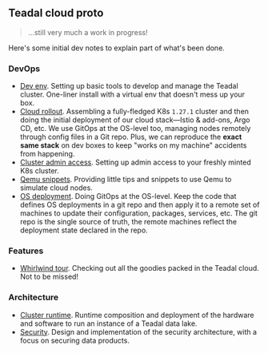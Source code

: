 Teadal cloud proto
------------------
> ...still very much a work in progress!

Here's some initial dev notes to explain part of what's been done.


### DevOps

- [Dev env][dev-env]. Setting up basic tools to develop and manage
  the Teadal cluster. One-liner install with a virtual env that
  doesn't mess up your box.
- [Cloud rollout][bootstrap]. Assembling a fully-fledged K8s `1.27.1`
  cluster and then doing the initial deployment of our cloud stack—Istio
  & add-ons, Argo CD, etc. We use GitOps at the OS-level too, managing
  nodes remotely through config files in a Git repo. Plus, we can
  reproduce the **exact same stack** on dev boxes to keep "works
  on my machine" accidents from happening.
- [Cluster admin access][admin-access]. Setting up admin access to
  your freshly minted K8s cluster.
- [Qemu snippets][qemu]. Providing little tips and snippets to use
  Qemu to simulate cloud nodes.
- [OS deployment][os-depl]. Doing GitOps at the OS-level. Keep the
  code that defines OS deployments in a git repo and then apply it
  to a remote set of machines to update their configuration, packages,
  services, etc. The git repo is the single source of truth, the remote
  machines reflect the deployment state declared in the repo.


### Features

- [Whirlwind tour][demo]. Checking out all the goodies packed in the
  Teadal cloud. Not to be missed!


### Architecture

- [Cluster runtime][runtime]. Runtime composition and deployment of
  the hardware and software to run an instance of a Teadal data lake.
- [Security][sec]. Design and implementation of the security architecture,
  with a focus on securing data products.




[admin-access]: ./cluster-admin-access.md
[bootstrap]: ./bootstrap/README.md
[demo]: ./whirlwind-tour.md
[dev-env]: ./dev-env.md
[os-depl]: ./os-deployment.md
[qemu]: ./qemu.md
[runtime]: ./arch/runtime.md
[sec]: ./sec-design/README.md
